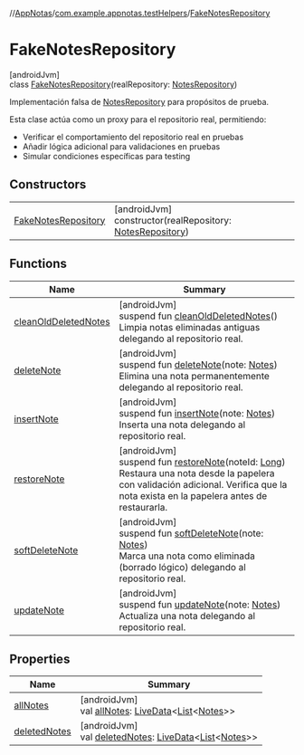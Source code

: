//[AppNotas](../../../index.md)/[com.example.appnotas.testHelpers](../index.md)/[FakeNotesRepository](index.md)

# FakeNotesRepository

[androidJvm]\
class [FakeNotesRepository](index.md)(realRepository: [NotesRepository](../../com.example.appnotas.database/-notes-repository/index.md))

Implementación falsa de [NotesRepository](../../com.example.appnotas.database/-notes-repository/index.md) para propósitos de prueba.

Esta clase actúa como un proxy para el repositorio real, permitiendo:

- 
   Verificar el comportamiento del repositorio real en pruebas
- 
   Añadir lógica adicional para validaciones en pruebas
- 
   Simular condiciones específicas para testing

## Constructors

| | |
|---|---|
| [FakeNotesRepository](-fake-notes-repository.md) | [androidJvm]<br>constructor(realRepository: [NotesRepository](../../com.example.appnotas.database/-notes-repository/index.md)) |

## Functions

| Name | Summary |
|---|---|
| [cleanOldDeletedNotes](clean-old-deleted-notes.md) | [androidJvm]<br>suspend fun [cleanOldDeletedNotes](clean-old-deleted-notes.md)()<br>Limpia notas eliminadas antiguas delegando al repositorio real. |
| [deleteNote](delete-note.md) | [androidJvm]<br>suspend fun [deleteNote](delete-note.md)(note: [Notes](../../com.example.appnotas.database/-notes/index.md))<br>Elimina una nota permanentemente delegando al repositorio real. |
| [insertNote](insert-note.md) | [androidJvm]<br>suspend fun [insertNote](insert-note.md)(note: [Notes](../../com.example.appnotas.database/-notes/index.md))<br>Inserta una nota delegando al repositorio real. |
| [restoreNote](restore-note.md) | [androidJvm]<br>suspend fun [restoreNote](restore-note.md)(noteId: [Long](https://kotlinlang.org/api/latest/jvm/stdlib/kotlin-stdlib/kotlin/-long/index.html))<br>Restaura una nota desde la papelera con validación adicional. Verifica que la nota exista en la papelera antes de restaurarla. |
| [softDeleteNote](soft-delete-note.md) | [androidJvm]<br>suspend fun [softDeleteNote](soft-delete-note.md)(note: [Notes](../../com.example.appnotas.database/-notes/index.md))<br>Marca una nota como eliminada (borrado lógico) delegando al repositorio real. |
| [updateNote](update-note.md) | [androidJvm]<br>suspend fun [updateNote](update-note.md)(note: [Notes](../../com.example.appnotas.database/-notes/index.md))<br>Actualiza una nota delegando al repositorio real. |

## Properties

| Name | Summary |
|---|---|
| [allNotes](all-notes.md) | [androidJvm]<br>val [allNotes](all-notes.md): [LiveData](https://developer.android.com/reference/kotlin/androidx/lifecycle/LiveData.html)&lt;[List](https://kotlinlang.org/api/latest/jvm/stdlib/kotlin-stdlib/kotlin.collections/-list/index.html)&lt;[Notes](../../com.example.appnotas.database/-notes/index.md)&gt;&gt; |
| [deletedNotes](deleted-notes.md) | [androidJvm]<br>val [deletedNotes](deleted-notes.md): [LiveData](https://developer.android.com/reference/kotlin/androidx/lifecycle/LiveData.html)&lt;[List](https://kotlinlang.org/api/latest/jvm/stdlib/kotlin-stdlib/kotlin.collections/-list/index.html)&lt;[Notes](../../com.example.appnotas.database/-notes/index.md)&gt;&gt; |
